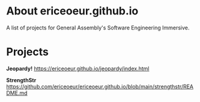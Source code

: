 # About ericeoeur.github.io

A list of projects for General Assembly's Software Engineering Immersive. 


# Projects
**Jeopardy!** https://ericeoeur.github.io/jeopardy/index.html

**StrengthStr** https://github.com/ericeoeur/ericeoeur.github.io/blob/main/strengthstr/README.md
